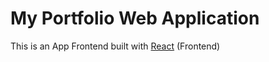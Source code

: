 # My Portfolio Web Application

This is an App Frontend built with [React](https://reactjs.org/) (Frontend)